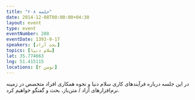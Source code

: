 ```yaml
---
title: "جلسه ۲۰۸"
date: 2014-12-08T00:00:00+04:30
layout: event
type: event
eventNumber: 208
eventDate: 1393-9-17
speakers: [بحث آزاد]
topics: [سلام دنیا]
lat: 35.774663
lng: 51.415115
locations: [توسن ۲]
---
```

در این جلسه درباره فرآیندهای کاری سلام دنیا و نحوه همکاری افراد متخصص در زمینه نرم‌افزارهای آزاد / متن‌باز، بحث و گفتگو خواهیم کرد.
